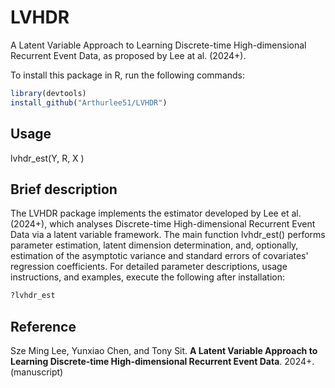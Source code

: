 # LVHDR
A Latent Variable Approach to Learning Discrete-time High-dimensional Recurrent Event Data, as proposed by Lee at al. (2024+).

To install this package in R, run the following commands:  

```R
library(devtools) 
install_github("Arthurlee51/LVHDR")
```

## Usage 
lvhdr_est(Y, R, X ) 


## Brief description
The LVHDR package implements the estimator developed by Lee et al. (2024+), which analyses Discrete-time High-dimensional Recurrent Event Data via a latent variable framework. The main function lvhdr_est() performs parameter estimation, latent dimension determination, and, optionally, estimation of the asymptotic variance and standard errors of covariates' regression coefficients. For detailed parameter descriptions, usage instructions, and examples, execute the following after installation:

```R
?lvhdr_est
```

## Reference 
Sze Ming Lee, Yunxiao Chen, and Tony Sit. **A Latent Variable Approach to Learning Discrete-time High-dimensional Recurrent Event Data**. 2024+. (manuscript)

